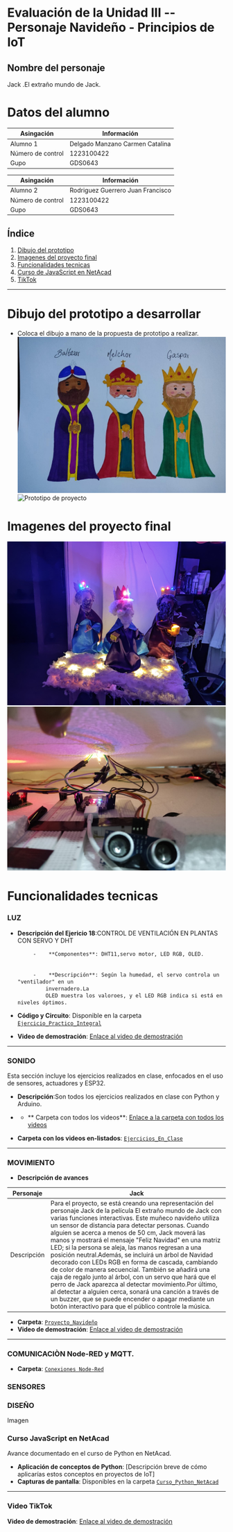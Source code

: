 
# Evaluación de la Unidad III --Personaje Navideño - Principios de IoT
## Nombre del personaje
Jack .El extraño mundo de Jack.

# Datos del alumno
| Asingación | Información |
|--|--|
| Alumno 1 | Delgado Manzano Carmen Catalina |
| Número de control | 1223100422 |
| Gupo | GDS0643 |

| Asingación | Información |
|--|--|
| Alumno 2 | Rodriguez Guerrero Juan Francisco |
| Número de control | 1223100422 |
| Gupo | GDS0643 |


## Índice
1. [Dibujo del prototipo](#dibujo-del-prototipo-a-desarrollar)
2. [Imagenes del proyecto final](#imagenes-del-proyecto-final)
3. [Funcionalidades tecnicas](#funcionalidades-tecnicas)
5. [Curso de JavaScript en NetAcad](#curso-javascript-en-netacad)
6. [TikTok](#video-tiktok)

---
# Dibujo del prototipo a desarrollar
- Coloca el dibujo a mano de la propuesta de prototipo a realizar.
![Dibujo resyes magos](https://github.com/dalisoto/Personaje/blob/main/Dibujo%20reyes%20magos.jpg?raw=true)
![Prototipo de proyecto](https://github.com/dalisoto/Personaje/assets/139840896/694815de-58d4-4101-8534-eb34bfeb3dda)

# Imagenes del proyecto final 
![Reyes_magos](https://github.com/dalisoto/Personaje/blob/main/Reyes_magos.jpg?raw=true)
![componentes](https://github.com/dalisoto/Personaje/blob/main/componentes.jpg?raw=true)

# Funcionalidades tecnicas 

### LUZ

- **Descripción del Ejericio 18**:CONTROL DE VENTILACIÓN EN PLANTAS CON SERVO Y DHT

  
           -    **Componentes**: DHT11,servo motor, LED RGB, OLED.

                                                                                   
           -    **Descripción**: Según la humedad, el servo controla un "ventilador" en un 
               invernadero.La 
               OLED muestra los valoroes, y el LED RGB indica si está en niveles óptimos.

  
- **Código y Circuito**: Disponible en la carpeta [`Ejercicio_Practico_Integral`](Ejercicio_Practico_Integral)
- **Video de demostración**: [Enlace al video de demostración](https://drive.google.com/drive/u/1/folders/1o47CB6RPJIRe-7IU7Vzuq3KmIt1-O2Zt)

---



### SONIDO
Esta sección incluye los ejercicios realizados en clase, enfocados en el uso de sensores, actuadores y ESP32.

- **Descripción**:Son todos los ejercicios realizados en clase con Python y Arduino.

- - ** Carpeta con todos los videos**: [Enlace a la carpeta con todos los videos](https://drive.google.com/drive/folders/19F25CP05HKQDIBY9gIEUQUftPM5zjZ9G?usp=sharing)
  
- **Carpeta con los videos en-listados**: [`Ejercicios_En_Clase`](/Ejercicio_En_Clase/Videos_Y_Descripcion.md)
---



### MOVIMIENTO
- **Descripción de avances**

| Personaje| Jack |
|--|--|
| Descripción | Para el proyecto, se está creando una representación del personaje Jack de la película El extraño mundo de Jack con varias funciones interactivas. Este muñeco navideño utiliza un sensor de distancia para detectar personas. Cuando alguien se acerca a menos de 50 cm, Jack moverá las manos y mostrará el mensaje "Feliz Navidad" en una matriz LED; si la persona se aleja, las manos regresan a una posición neutral.Además, se incluirá un árbol de Navidad decorado con LEDs RGB en forma de cascada, cambiando de color de manera secuencial. También se añadirá una caja de regalo junto al árbol, con un servo que hará que el perro de Jack aparezca al detectar movimiento.Por último, al detectar a alguien cerca, sonará una canción a través de un buzzer, que se puede encender o apagar mediante un botón interactivo para que el público controle la música. |

- **Carpeta**: [`Proyecto_Navideño`](Proyecto_Navideño)
- **Video de demostración**: [Enlace al video de demostración](https://drive.google.com/file/d/19A6oRRqPATMFhrP-wInig2IHFU9zGOD3/view?usp=drivesdk)

---
### COMUNICACIÒN Node-RED y MQTT.
- **Carpeta**: [`Conexiones Node-Red`](conexiones_NodeRed)

### SENSORES

### DISEÑO
Imagen



### Curso JavaScript en NetAcad

Avance documentado en el curso de Python en NetAcad.

- **Aplicación de conceptos de Python**: [Descripción breve de cómo aplicarías estos conceptos en proyectos de IoT]
- **Capturas de pantalla**: Disponibles en la carpeta [`Curso_Python_NetAcad`](Curso_Python_NetAcad)

---


### Video TikTok

**Video de demostración**: [Enlace al video de demostración](https://drive.google.com/drive/u/1/folders/1o47CB6RPJIRe-7IU7Vzuq3KmIt1-O2Zt)

